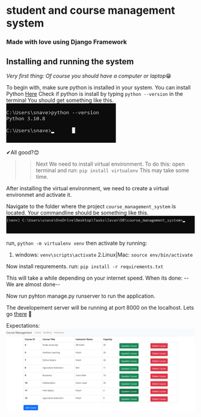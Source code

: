 # student and course management system
### Made with love using Django Framework

## Installing and running the system
*Very first thing: Of course you should have a computer or laptop*😁

To begin with, make sure python is installed in your system.
You can install  Python [Here](https://www.python.org/downloads/)
Check if python is install by typing `python --version` in the terminal
You should get something like this.
!['python version'](static/images/python.png)

✔All good?😊
>>Next
We need to install virtual environment.
To do this:
open terminal and run: `pip install virtualenv`
This may take some time.

After installing the virtual environment, we need to create a virtual environmet and activate it.

Navigate to the folder where the project `course_management_system` is located.
Your commandline should be something like this.
!['venv'](/static/images/venv.png)

run, `python -m virtualenv venv`
then activate by running:
1. windows: `venv\scripts\activate`
2.Linux|Mac: `source env/bin/activate`

Now install requrements.
run: `pip install -r requirements.txt`

This will take a while depending on your internet speed.
When its done:
    --We are almost done--

Now run pyhton manage.py runserver to run the application.

The developement server will be running at port 8000 on the localhost.
Lets go [there](http://127.0.0.1:8000/) 🛫

Expectations:
!['home'](/static/images/home.png)